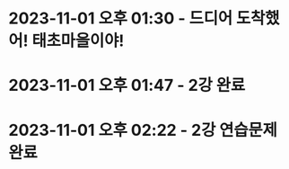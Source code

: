# 2023-11-01 오후 01:30 - 드디어 도착했어! 태초마을이야!
# 2023-11-01 오후 01:47 - 2강 완료
# 2023-11-01 오후 02:22 - 2강 연습문제 완료